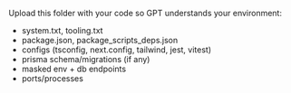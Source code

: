 Upload this folder with your code so GPT understands your environment:
- system.txt, tooling.txt
- package.json, package_scripts_deps.json
- configs (tsconfig, next.config, tailwind, jest, vitest)
- prisma schema/migrations (if any)
- masked env + db endpoints
- ports/processes
